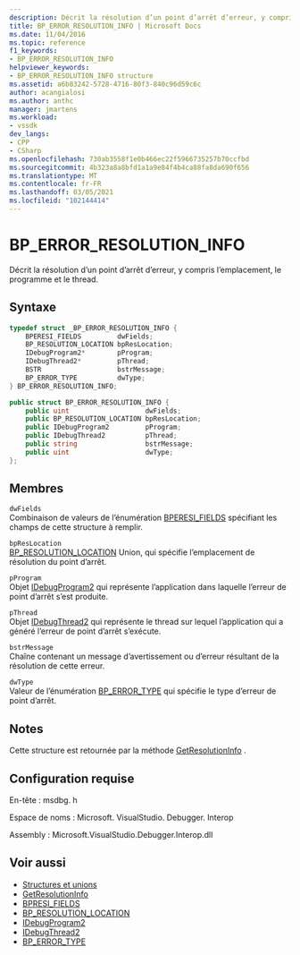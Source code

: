 ```yaml
---
description: Décrit la résolution d’un point d’arrêt d’erreur, y compris l’emplacement, le programme et le thread.
title: BP_ERROR_RESOLUTION_INFO | Microsoft Docs
ms.date: 11/04/2016
ms.topic: reference
f1_keywords:
- BP_ERROR_RESOLUTION_INFO
helpviewer_keywords:
- BP_ERROR_RESOLUTION_INFO structure
ms.assetid: a6b83242-5728-4716-80f3-840c96d59c6c
author: acangialosi
ms.author: anthc
manager: jmartens
ms.workload:
- vssdk
dev_langs:
- CPP
- CSharp
ms.openlocfilehash: 730ab3558f1e0b466ec22f5966735257b70ccfbd
ms.sourcegitcommit: 4b323a8a8bfd1a1a9e84f4b4ca88fa8da690f656
ms.translationtype: MT
ms.contentlocale: fr-FR
ms.lasthandoff: 03/05/2021
ms.locfileid: "102144414"
---
```

# <a name="bp_error_resolution_info"></a>BP_ERROR_RESOLUTION_INFO
Décrit la résolution d’un point d’arrêt d’erreur, y compris l’emplacement, le programme et le thread.

## <a name="syntax"></a>Syntaxe

```cpp
typedef struct _BP_ERROR_RESOLUTION_INFO {
    BPERESI_FIELDS         dwFields;
    BP_RESOLUTION_LOCATION bpResLocation;
    IDebugProgram2*        pProgram;
    IDebugThread2*         pThread;
    BSTR                   bstrMessage;
    BP_ERROR_TYPE          dwType;
} BP_ERROR_RESOLUTION_INFO;
```

```csharp
public struct BP_ERROR_RESOLUTION_INFO {
    public uint                   dwFields;
    public BP_RESOLUTION_LOCATION bpResLocation;
    public IDebugProgram2         pProgram;
    public IDebugThread2          pThread;
    public string                 bstrMessage;
    public uint                   dwType;
};
```

## <a name="members"></a>Membres
`dwFields`\
Combinaison de valeurs de l’énumération [BPERESI_FIELDS](../../../extensibility/debugger/reference/bperesi-fields.md) spécifiant les champs de cette structure à remplir.

`bpResLocation`\
[BP_RESOLUTION_LOCATION](../../../extensibility/debugger/reference/bp-resolution-location.md) Union, qui spécifie l’emplacement de résolution du point d’arrêt.

`pProgram`\
Objet [IDebugProgram2](../../../extensibility/debugger/reference/idebugprogram2.md) qui représente l’application dans laquelle l’erreur de point d’arrêt s’est produite.

`pThread`\
Objet [IDebugThread2](../../../extensibility/debugger/reference/idebugthread2.md) qui représente le thread sur lequel l’application qui a généré l’erreur de point d’arrêt s’exécute.

`bstrMessage`\
Chaîne contenant un message d’avertissement ou d’erreur résultant de la résolution de cette erreur.

`dwType`\
Valeur de l’énumération [BP_ERROR_TYPE](../../../extensibility/debugger/reference/bp-error-type.md) qui spécifie le type d’erreur de point d’arrêt.

## <a name="remarks"></a>Notes
Cette structure est retournée par la méthode [GetResolutionInfo](../../../extensibility/debugger/reference/idebugerrorbreakpointresolution2-getresolutioninfo.md) .

## <a name="requirements"></a>Configuration requise
En-tête : msdbg. h

Espace de noms : Microsoft. VisualStudio. Debugger. Interop

Assembly : Microsoft.VisualStudio.Debugger.Interop.dll

## <a name="see-also"></a>Voir aussi
- [Structures et unions](../../../extensibility/debugger/reference/structures-and-unions.md)
- [GetResolutionInfo](../../../extensibility/debugger/reference/idebugerrorbreakpointresolution2-getresolutioninfo.md)
- [BPRESI_FIELDS](../../../extensibility/debugger/reference/bpresi-fields.md)
- [BP_RESOLUTION_LOCATION](../../../extensibility/debugger/reference/bp-resolution-location.md)
- [IDebugProgram2](../../../extensibility/debugger/reference/idebugprogram2.md)
- [IDebugThread2](../../../extensibility/debugger/reference/idebugthread2.md)
- [BP_ERROR_TYPE](../../../extensibility/debugger/reference/bp-error-type.md)
